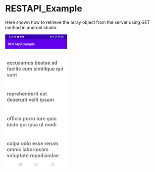 # RESTAPI_Example
Here shown how to retrieve the array object from the server using GET method in android studio.

<img src="Images/restapiscreenshot.jpg" width=200 >
